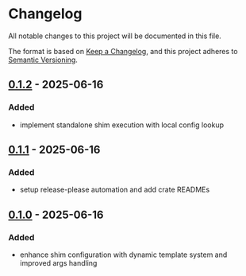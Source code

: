 # Changelog

All notable changes to this project will be documented in this file.

The format is based on [Keep a Changelog](https://keepachangelog.com/en/1.0.0/),
and this project adheres to [Semantic Versioning](https://semver.org/spec/v2.0.0.html).


## [0.1.2](https://github.com/loonghao/shimexe/compare/shimexe-v0.1.1...shimexe-v0.1.2) - 2025-06-16

### Added

- implement standalone shim execution with local config lookup

## [0.1.1](https://github.com/loonghao/shimexe/compare/shimexe-v0.1.0...shimexe-v0.1.1) - 2025-06-16

### Added

- setup release-please automation and add crate READMEs

## [0.1.0](https://github.com/loonghao/shimexe/releases/tag/shimexe-v0.1.0) - 2025-06-16

### Added

- enhance shim configuration with dynamic template system and improved args handling
